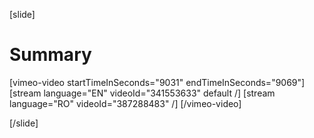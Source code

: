 [slide]
# Summary

[vimeo-video startTimeInSeconds="9031" endTimeInSeconds="9069"]
[stream language="EN" videoId="341553633" default /]
[stream language="RO" videoId="387288483"  /]
[/vimeo-video]

[/slide]